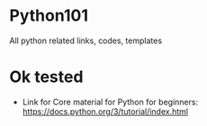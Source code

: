 # Python101
All python related links, codes, templates

# Ok tested
* Link for Core material for Python for beginners: https://docs.python.org/3/tutorial/index.html

